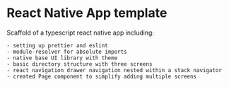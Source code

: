 # React Native App template

Scaffold of a typescript react native app including:

    - setting up prettier and eslint
    - module-resolver for absolute imports
    - native base UI library with theme
    - basic directory structure with three screens
    - react navigation drawer navigation nested within a stack navigator
    - created Page component to simplify adding multiple screens
